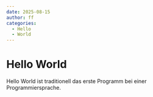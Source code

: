 ```yaml
---
date: 2025-08-15
author: ff
categories:
  - Hello
  - World
---
```


# Hello World

Hello World ist traditionell das erste Programm bei einer Programmiersprache.

<!-- more -->

<script src="https://utteranc.es/client.js"
        repo="original-trublemaker/blog-comment-data"
        issue-term="/hello-world.md"
        theme="github-light"
        crossorigin="anonymous"
        async>
</script>